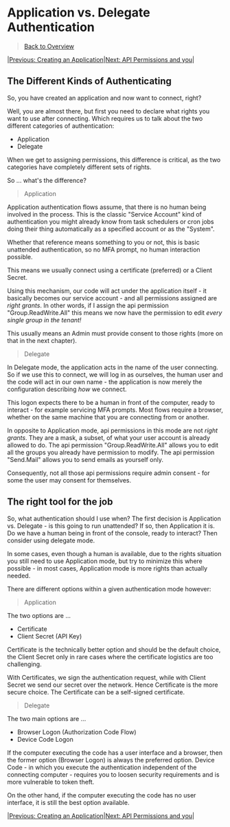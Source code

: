 ﻿# Application vs. Delegate Authentication

> [Back to Overview](overview.md)

|[Previous: Creating an Application](creating-applications.md)|[Next: API Permissions and you](api-permissions.md)|

## The Different Kinds of Authenticating

So, you have created an application and now want to connect, right?

Well, you are almost there, but first you need to declare what rights you want to use after connecting.
Which requires us to talk about the two different categories of authentication:

+ Application
+ Delegate

When we get to assigning permissions, this difference is critical, as the two categories have completely different sets of rights.

So ... what's the difference?

> Application

Application authentication flows assume, that there is no human being involved in the process.
This is the classic "Service Account" kind of authentication you might already know from task schedulers or cron jobs doing their thing automatically as a specified account or as the "System".

Whether that reference means something to you or not, this is basic unattended authentication, so no MFA prompt, no human interaction possible.

This means we usually connect using a certificate (preferred) or a Client Secret.

Using this mechanism, our code will act under the application itself - it basically becomes our service account - and all permissions assigned are _right grants_.
In other words, if I assign the api permission "Group.ReadWrite.All" this means we now have the permission to edit _every single group in the tenant!_

This usually means an Admin must provide consent to those rights (more on that in the next chapter).

> Delegate

In Delegate mode, the application acts in the name of the user connecting.
So if we use this to connect, we will log in as ourselves, the human user and the code will act in our own name - the application is now merely the configuration describing _how_ we connect.

This logon expects there to be a human in front of the computer, ready to interact - for example servicing MFA prompts.
Most flows require a browser, whether on the same machine that you are connecting from or another.

In opposite to Application mode, api permissions in this mode are not _right grants_.
They are a mask, a subset, of what your user account is already allowed to do.
The api permission "Group.ReadWrite.All" allows you to edit all the groups you already have permission to modify.
The api permission "Send.Mail" allows you to send emails as yourself only.

Consequently, not all those api permissions require admin consent - for some the user may consent for themselves.

## The right tool for the job

So, what authentication should I use when?
The first decision is Application vs. Delegate - is this going to run unattended?
If so, then Application it is.
Do we have a human being in front of the console, ready to interact?
Then consider using delegate mode.

In some cases, even though a human is available, due to the rights situation you still need to use Application mode, but try to minimize this where possible - in most cases, Application mode is more rights than actually needed.

There are different options within a given authentication mode however:

> Application

The two options are ...

+ Certificate
+ Client Secret (API Key)

Certificate is the technically better option and should be the default choice, the Client Secret only in rare cases where the certificate logistics are too challenging.

With Certificates, we sign the authentication request, while with Client Secret we send our secret over the network.
Hence Certificate is the more secure choice.
The Certificate can be a self-signed certificate.

> Delegate

The two main options are ...

+ Browser Logon (Authorization Code Flow)
+ Device Code Logon

If the computer executing the code has a user interface and a browser, then the former option (Browser Logon) is always the preferred option.
Device Code - in which you execute the authentication independent of the connecting computer - requires you to loosen security requirements and is more vulnerable to token theft.

On the other hand, if the computer executing the code has no user interface, it is still the best option available.

|[Previous: Creating an Application](creating-applications.md)|[Next: API Permissions and you](api-permissions.md)|
